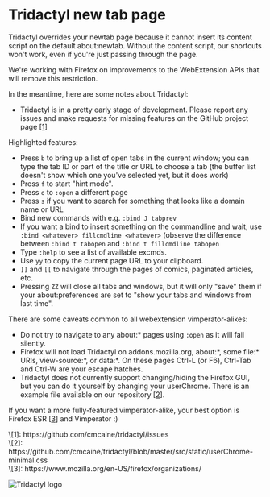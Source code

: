 # Tridactyl new tab page

Tridactyl overrides your newtab page because it cannot insert its content script on the default about:newtab. Without the content script, our shortcuts won't work, even if you're just passing through the page.

We're working with Firefox on improvements to the WebExtension APIs that will remove this restriction.

In the meantime, here are some notes about Tridactyl:

- Tridactyl is in a pretty early stage of development. Please report any issues and make requests for missing features on the GitHub project page [[1]]

Highlighted features:

- Press `b` to bring up a list of open tabs in the current window; you can type the tab ID or part of the title or URL to choose a tab (the buffer list doesn't show which one you've selected yet, but it does work)
- Press `f` to start "hint mode". 
- Press `o` to `:open` a different page
- Press `s` if you want to search for something that looks like a domain name or URL
- Bind new commands with e.g. `:bind J tabprev`
- If you want a bind to insert something on the commandline and wait, use `:bind <whatever> fillcmdline <whatever>` (observe the difference between `:bind t tabopen` and `:bind t fillcmdline tabopen`
- Type `:help` to see a list of available excmds.
- Use `yy` to copy the current page URL to your clipboard.
- `]]` and `[[` to navigate through the pages of comics, paginated articles, etc.
- Pressing `ZZ` will close all tabs and windows, but it will only "save" them if your about:preferences are set to "show your tabs and windows from last time".

There are some caveats common to all webextension vimperator-alikes:

- Do not try to navigate to any about:\* pages using `:open` as it will fail silently.
- Firefox will not load Tridactyl on addons.mozilla.org, about:\*, some file:\* URIs, view-source:\*, or data:\*. On these pages Ctrl-L (or F6), Ctrl-Tab and Ctrl-W are your escape hatches.
- Tridactyl does not currently support changing/hiding the Firefox GUI, but you can do it yourself by changing your userChrome. There is an example file available on our repository [[2]].

If you want a more fully-featured vimperator-alike, your best option is Firefox ESR [[3]] and Vimperator :)

[1]: https://github.com/cmcaine/tridactyl/issues
[2]: https://github.com/cmcaine/tridactyl/blob/master/src/static/userChrome-minimal.css
[3]: https://www.mozilla.org/en-US/firefox/organizations/

<div class="align-left">
\[1]: https://github.com/cmcaine/tridactyl/issues<br />
\[2]: https://github.com/cmcaine/tridactyl/blob/master/src/static/userChrome-minimal.css<br />
\[3]: https://www.mozilla.org/en-US/firefox/organizations/<br />
</div>

![Tridactyl logo](logo/Tridactyl_1024px.png)
